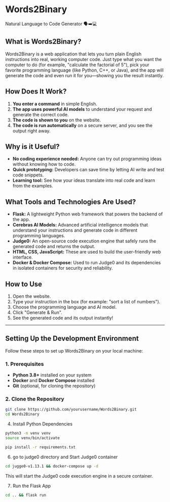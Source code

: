 # Words2Binary
Natural Language to Code Generator 🗣️➡️💻

## What is Words2Binary?

Words2Binary is a web application that lets you turn plain English instructions into real, working computer code. Just type what you want the computer to do (for example, "calculate the factorial of 5"), pick your favorite programming language (like Python, C++, or Java), and the app will generate the code and even run it for you—showing you the result instantly.

## How Does It Work?

1. **You enter a command** in simple English.
2. **The app uses powerful AI models** to understand your request and generate the correct code.
3. **The code is shown to you** on the website.
4. **The code is run automatically** on a secure server, and you see the output right away.

## Why is it Useful?

- **No coding experience needed:** Anyone can try out programming ideas without knowing how to code.
- **Quick prototyping:** Developers can save time by letting AI write and test code snippets.
- **Learning tool:** See how your ideas translate into real code and learn from the examples.

## What Tools and Technologies Are Used?

- **Flask:** A lightweight Python web framework that powers the backend of the app.
- **Cerebras AI Models:** Advanced artificial intelligence models that understand your instructions and generate code in different programming languages.
- **Judge0:** An open-source code execution engine that safely runs the generated code and returns the output.
- **HTML, CSS, JavaScript:** These are used to build the user-friendly web interface.
- **Docker & Docker Compose:** Used to run Judge0 and its dependencies in isolated containers for security and reliability.


## How to Use

1. Open the website.
2. Type your instruction in the box (for example: "sort a list of numbers").
3. Choose the programming language and AI model.
4. Click "Generate & Run".
5. See the generated code and its output instantly!

---


## Setting Up the Development Environment

Follow these steps to set up Words2Binary on your local machine:

### 1. Prerequisites

- **Python 3.8+** installed on your system
- **Docker** and **Docker Compose** installed
- **Git** (optional, for cloning the repository)

### 2. Clone the Repository

```bash
git clone https://github.com/yourusername/Words2Binary.git
cd Words2Binary
```

4. Install Python Dependencies
```bash
python3 -m venv venv
source venv/bin/activate
```
```bash
pip install -r requirements.txt
```
6. go to judge0 directory and Start Judge0 container
```bash
cd jugge0-v1.13.1 && docker-compose up -d
```

This will start the Judge0 code execution engine in a secure container.

7. Run the Flask App
```bash
cd .. && flask run
```